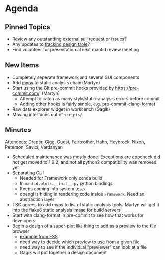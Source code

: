 Agenda
======

Pinned Topics
-------------
* Review any outstanding external [pull request](https://github.com/mantidproject/mantid/pulls?utf8=%E2%9C%93&q=is%3Apr+is%3Aopen+-label%3A%22State%3A+In+Progress%22) or [issues](https://github.com/mantidproject/mantid/issues)?
* Any updates to [tracking design table](https://github.com/mantidproject/documents/blob/master/Project-Management/TechnicalSteeringCommittee/reports/TSC-TrackingDesignProposals.md)?
* Find volunteer for presentation at next mantid review meeting

New Items
---------

* Completely seperate framework and several GUI components
* Add [mypy](http://mypy-lang.org/) to static analysis chain (Martyn)
* Start using the Git pre-commit hooks provided by https://pre-commit.com/. (Martyn)
  * Attempt to catch as many style/static-analysis errors before commit
  * Adding other hooks is fairly simple, e.g. [pre-commit-clang-format](https://github.com/martyngigg/pre-commit-clang-format)
* Raw data explorer widget in workbench (Gagik)
* Moving interfaces out of `scripts/`

Minutes
-------
Attendees: Draper, Gigg, Guest, Fairbrother, Hahn, Heybrock, Nixon, Peterson, Savici, Vardanyan

* Scheduled maintenance was mostly done. Exceptions are cppcheck did not get moved to 1.9.2, and not all python2 compatibility was removed yet
* Separating GUI
  * Needed for Framework only conda build
  * In `mantid.plots.__init__.py` python bindings
  * Keeps coming into system tests
  * opengl is hiding in rendering code inside `Framework`. Need an abstraction layer
* TSC agrees to add mypy to list of static analysis tools. Martyn will get it into the flake8 static analysis image for build servers
* Start with clang-format in pre-commit to see how that works for developers
* Begin a design of a super-plot like thing to add as a preview to the file browser
  * [example from ESS](https://github.com/nvaytet/visens)
  * need way to decide which preview to use from a given file
  * need way to see if the individual "previewer" can look at a file
  * Gagik will put together a design document
